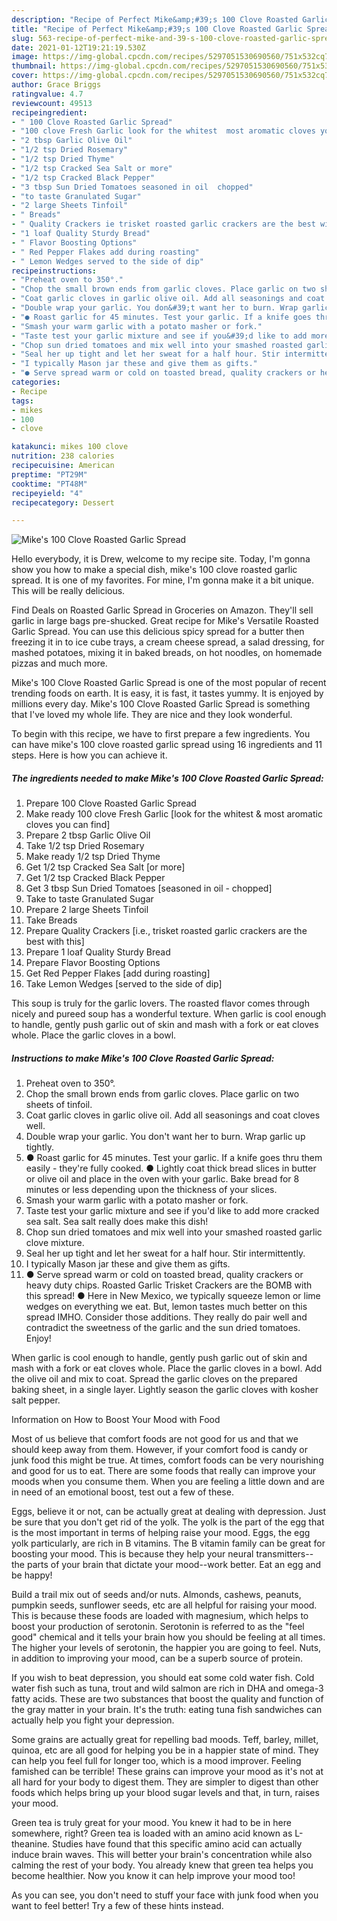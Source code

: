 ```yaml
---
description: "Recipe of Perfect Mike&amp;#39;s 100 Clove Roasted Garlic Spread"
title: "Recipe of Perfect Mike&amp;#39;s 100 Clove Roasted Garlic Spread"
slug: 563-recipe-of-perfect-mike-and-39-s-100-clove-roasted-garlic-spread
date: 2021-01-12T19:21:19.530Z
image: https://img-global.cpcdn.com/recipes/5297051530690560/751x532cq70/mikes-100-clove-roasted-garlic-spread-recipe-main-photo.jpg
thumbnail: https://img-global.cpcdn.com/recipes/5297051530690560/751x532cq70/mikes-100-clove-roasted-garlic-spread-recipe-main-photo.jpg
cover: https://img-global.cpcdn.com/recipes/5297051530690560/751x532cq70/mikes-100-clove-roasted-garlic-spread-recipe-main-photo.jpg
author: Grace Briggs
ratingvalue: 4.7
reviewcount: 49513
recipeingredient:
- " 100 Clove Roasted Garlic Spread"
- "100 clove Fresh Garlic look for the whitest  most aromatic cloves you can find"
- "2 tbsp Garlic Olive Oil"
- "1/2 tsp Dried Rosemary"
- "1/2 tsp Dried Thyme"
- "1/2 tsp Cracked Sea Salt or more"
- "1/2 tsp Cracked Black Pepper"
- "3 tbsp Sun Dried Tomatoes seasoned in oil  chopped"
- "to taste Granulated Sugar"
- "2 large Sheets Tinfoil"
- " Breads"
- " Quality Crackers ie trisket roasted garlic crackers are the best with this"
- "1 loaf Quality Sturdy Bread"
- " Flavor Boosting Options"
- " Red Pepper Flakes add during roasting"
- " Lemon Wedges served to the side of dip"
recipeinstructions:
- "Preheat oven to 350°."
- "Chop the small brown ends from garlic cloves. Place garlic on two sheets of tinfoil."
- "Coat garlic cloves in garlic olive oil. Add all seasonings and coat cloves well."
- "Double wrap your garlic. You don&#39;t want her to burn. Wrap garlic up tightly."
- "● Roast garlic for 45 minutes. Test your garlic. If a knife goes thru them easily - they&#39;re fully cooked. ● Lightly coat thick bread slices in butter or olive oil and place in the oven with your garlic. Bake bread for 8 minutes or less depending upon the thickness of your slices."
- "Smash your warm garlic with a potato masher or fork."
- "Taste test your garlic mixture and see if you&#39;d like to add more cracked sea salt. Sea salt really does make this dish!"
- "Chop sun dried tomatoes and mix well into your smashed roasted garlic clove mixture."
- "Seal her up tight and let her sweat for a half hour. Stir intermittently."
- "I typically Mason jar these and give them as gifts."
- "● Serve spread warm or cold on toasted bread, quality crackers or heavy duty chips. Roasted Garlic Trisket Crackers are the BOMB with this spread! ● Here in New Mexico, we typically squeeze lemon or lime wedges on everything we eat. But, lemon tastes much better on this spread IMHO. Consider those additions. They really do pair well and contradict the sweetness of the garlic and the sun dried tomatoes. Enjoy!"
categories:
- Recipe
tags:
- mikes
- 100
- clove

katakunci: mikes 100 clove 
nutrition: 238 calories
recipecuisine: American
preptime: "PT29M"
cooktime: "PT48M"
recipeyield: "4"
recipecategory: Dessert

---
```



![Mike&#39;s 100 Clove Roasted Garlic Spread](https://img-global.cpcdn.com/recipes/5297051530690560/751x532cq70/mikes-100-clove-roasted-garlic-spread-recipe-main-photo.jpg)

Hello everybody, it is Drew, welcome to my recipe site. Today, I'm gonna show you how to make a special dish, mike&#39;s 100 clove roasted garlic spread. It is one of my favorites. For mine, I'm gonna make it a bit unique. This will be really delicious.

Find Deals on Roasted Garlic Spread in Groceries on Amazon. They&#39;ll sell garlic in large bags pre-shucked. Great recipe for Mike&#39;s Versatile Roasted Garlic Spread. You can use this delicious spicy spread for a butter then freezing it in to ice cube trays, a cream cheese spread, a salad dressing, for mashed potatoes, mixing it in baked breads, on hot noodles, on homemade pizzas and much more.

Mike&#39;s 100 Clove Roasted Garlic Spread is one of the most popular of recent trending foods on earth. It is easy, it is fast, it tastes yummy. It is enjoyed by millions every day. Mike&#39;s 100 Clove Roasted Garlic Spread is something that I've loved my whole life. They are nice and they look wonderful.


To begin with this recipe, we have to first prepare a few ingredients. You can have mike&#39;s 100 clove roasted garlic spread using 16 ingredients and 11 steps. Here is how you can achieve it.

<!--inarticleads1-->

##### The ingredients needed to make Mike&#39;s 100 Clove Roasted Garlic Spread:

1. Prepare  100 Clove Roasted Garlic Spread
1. Make ready 100 clove Fresh Garlic [look for the whitest &amp; most aromatic cloves you can find]
1. Prepare 2 tbsp Garlic Olive Oil
1. Take 1/2 tsp Dried Rosemary
1. Make ready 1/2 tsp Dried Thyme
1. Get 1/2 tsp Cracked Sea Salt [or more]
1. Get 1/2 tsp Cracked Black Pepper
1. Get 3 tbsp Sun Dried Tomatoes [seasoned in oil - chopped]
1. Take to taste Granulated Sugar
1. Prepare 2 large Sheets Tinfoil
1. Take  Breads
1. Prepare  Quality Crackers [i.e., trisket roasted garlic crackers are the best with this]
1. Prepare 1 loaf Quality Sturdy Bread
1. Prepare  Flavor Boosting Options
1. Get  Red Pepper Flakes [add during roasting]
1. Take  Lemon Wedges [served to the side of dip]


This soup is truly for the garlic lovers. The roasted flavor comes through nicely and pureed soup has a wonderful texture. When garlic is cool enough to handle, gently push garlic out of skin and mash with a fork or eat cloves whole. Place the garlic cloves in a bowl. 

<!--inarticleads2-->

##### Instructions to make Mike&#39;s 100 Clove Roasted Garlic Spread:

1. Preheat oven to 350°.
1. Chop the small brown ends from garlic cloves. Place garlic on two sheets of tinfoil.
1. Coat garlic cloves in garlic olive oil. Add all seasonings and coat cloves well.
1. Double wrap your garlic. You don&#39;t want her to burn. Wrap garlic up tightly.
1. ● Roast garlic for 45 minutes. Test your garlic. If a knife goes thru them easily - they&#39;re fully cooked. ● Lightly coat thick bread slices in butter or olive oil and place in the oven with your garlic. Bake bread for 8 minutes or less depending upon the thickness of your slices.
1. Smash your warm garlic with a potato masher or fork.
1. Taste test your garlic mixture and see if you&#39;d like to add more cracked sea salt. Sea salt really does make this dish!
1. Chop sun dried tomatoes and mix well into your smashed roasted garlic clove mixture.
1. Seal her up tight and let her sweat for a half hour. Stir intermittently.
1. I typically Mason jar these and give them as gifts.
1. ● Serve spread warm or cold on toasted bread, quality crackers or heavy duty chips. Roasted Garlic Trisket Crackers are the BOMB with this spread! ● Here in New Mexico, we typically squeeze lemon or lime wedges on everything we eat. But, lemon tastes much better on this spread IMHO. Consider those additions. They really do pair well and contradict the sweetness of the garlic and the sun dried tomatoes. Enjoy!


When garlic is cool enough to handle, gently push garlic out of skin and mash with a fork or eat cloves whole. Place the garlic cloves in a bowl. Add the olive oil and mix to coat. Spread the garlic cloves on the prepared baking sheet, in a single layer. Lightly season the garlic cloves with kosher salt pepper. 

Information on How to Boost Your Mood with Food


Most of us believe that comfort foods are not good for us and that we should keep away from them. However, if your comfort food is candy or junk food this might be true. At times, comfort foods can be very nourishing and good for us to eat. There are some foods that really can improve your moods when you consume them. When you are feeling a little down and are in need of an emotional boost, test out a few of these.

Eggs, believe it or not, can be actually great at dealing with depression. Just be sure that you don't get rid of the yolk. The yolk is the part of the egg that is the most important in terms of helping raise your mood. Eggs, the egg yolk particularly, are rich in B vitamins. The B vitamin family can be great for boosting your mood. This is because they help your neural transmitters--the parts of your brain that dictate your mood--work better. Eat an egg and be happy!

Build a trail mix out of seeds and/or nuts. Almonds, cashews, peanuts, pumpkin seeds, sunflower seeds, etc are all helpful for raising your mood. This is because these foods are loaded with magnesium, which helps to boost your production of serotonin. Serotonin is referred to as the "feel good" chemical and it tells your brain how you should be feeling at all times. The higher your levels of serotonin, the happier you are going to feel. Nuts, in addition to improving your mood, can be a superb source of protein.

If you wish to beat depression, you should eat some cold water fish. Cold water fish such as tuna, trout and wild salmon are rich in DHA and omega-3 fatty acids. These are two substances that boost the quality and function of the gray matter in your brain. It's the truth: eating tuna fish sandwiches can actually help you fight your depression. 

Some grains are actually great for repelling bad moods. Teff, barley, millet, quinoa, etc are all good for helping you be in a happier state of mind. They can help you feel full for longer too, which is a mood improver. Feeling famished can be terrible! These grains can improve your mood as it's not at all hard for your body to digest them. They are simpler to digest than other foods which helps bring up your blood sugar levels and that, in turn, raises your mood.

Green tea is truly great for your mood. You knew it had to be in here somewhere, right? Green tea is loaded with an amino acid known as L-theanine. Studies have found that this specific amino acid can actually induce brain waves. This will better your brain's concentration while also calming the rest of your body. You already knew that green tea helps you become healthier. Now you know it can help improve your mood too!

As you can see, you don't need to stuff your face with junk food when you want to feel better! Try  a few  of  these  hints  instead.


